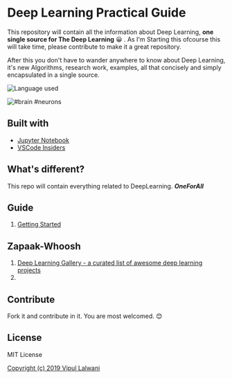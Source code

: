 # Deep Learning Practical Guide

This repository will contain all the information about Deep Learning, **one single source for The Deep Learning** :grinning: . As I'm Starting this ofcourse this will take time, please contribute to make it a great repository.

After this you don't have to wander anywhere to know about Deep Learning, it's new Algorithms, research work, examples, all that concisely and simply encapsulated in a single source.


![Language used](https://img.shields.io/github/languages/top/vipul02/DeepLearning.svg?style=popout) 


![#brain #neurons](https://media.giphy.com/media/l41lJ8ywG1ncm9FXW/giphy.gif)


## Built with
- [Jupyter Notebook](https://jupyter.org/)
- [VSCode Insiders](https://code.visualstudio.com/insiders/)


## What's different?

This repo will contain everything related to DeepLearning. _**OneForAll**_


## Guide
1. [Getting Started]()

## Zapaak-Whoosh

1. [Deep Learning Gallery - a curated list of awesome deep learning projects](http://deeplearninggallery.com/)
2. 


## Contribute
Fork it and contribute in it. You are most welcomed. :blush:


## License

MIT License

[Copyright (c) 2019 Vipul Lalwani](https://github.com/vipul02/DeepLearning/blob/master/LICENSE)
